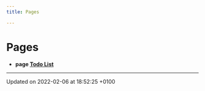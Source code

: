 ```yaml
---
title: Pages

---
```


# Pages




* **page [Todo List](/docs/api/pages/todo#page-todo)** 



-------------------------------

Updated on 2022-02-06 at 18:52:25 +0100
